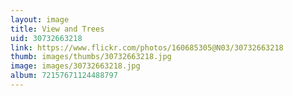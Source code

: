 ```yaml
---
layout: image
title: View and Trees
uid: 30732663218
link: https://www.flickr.com/photos/160685305@N03/30732663218
thumb: images/thumbs/30732663218.jpg
image: images/30732663218.jpg
album: 72157671124488797
---
```


